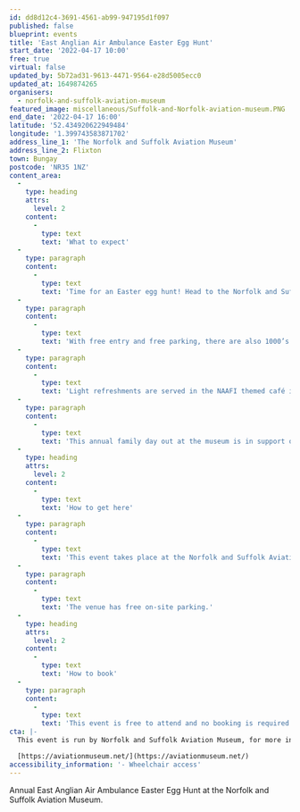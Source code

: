 ```yaml
---
id: dd8d12c4-3691-4561-ab99-947195d1f097
published: false
blueprint: events
title: 'East Anglian Air Ambulance Easter Egg Hunt'
start_date: '2022-04-17 10:00'
free: true
virtual: false
updated_by: 5b72ad31-9613-4471-9564-e28d5005ecc0
updated_at: 1649874265
organisers:
  - norfolk-and-suffolk-aviation-museum
featured_image: miscellaneous/Suffolk-and-Norfolk-aviation-museum.PNG
end_date: '2022-04-17 16:00'
latitude: '52.434920622949484'
longitude: '1.399743583871702'
address_line_1: 'The Norfolk and Suffolk Aviation Museum'
address_line_2: Flixton
town: Bungay
postcode: 'NR35 1NZ'
content_area:
  -
    type: heading
    attrs:
      level: 2
    content:
      -
        type: text
        text: 'What to expect'
  -
    type: paragraph
    content:
      -
        type: text
        text: 'Time for an Easter egg hunt! Head to the Norfolk and Suffolk Aviation Museum on Easter Sunday for stalls and games for all the family to enjoy. There will be a quiz on the day with an Easter Egg being the reward…actually, everyone taking part will receive an egg!'
  -
    type: paragraph
    content:
      -
        type: text
        text: 'With free entry and free parking, there are also 1000’s of artefacts, 60+ aircraft and cockpits, and themed rooms dedicated to the RAF Bomber Command, 446th Bomb Group, Air-Sea Rescue/Coastal Command and the Royal Observer Corps.'
  -
    type: paragraph
    content:
      -
        type: text
        text: 'Light refreshments are served in the NAAFI themed café in the main hangar, and there are picnic tables throughout the site. There is wheelchair friendly access to all areas apart from aircraft cockpits. Well behaved dogs are welcome, provided they are kept on a lead (not in the shop, please).'
  -
    type: paragraph
    content:
      -
        type: text
        text: 'This annual family day out at the museum is in support of the East Anglian Air Ambulance. A donation will be made to the Air Ambulance after the event.'
  -
    type: heading
    attrs:
      level: 2
    content:
      -
        type: text
        text: 'How to get here'
  -
    type: paragraph
    content:
      -
        type: text
        text: 'This event takes place at the Norfolk and Suffolk Aviation Museum, NR35 1NZ.'
  -
    type: paragraph
    content:
      -
        type: text
        text: 'The venue has free on-site parking.'
  -
    type: heading
    attrs:
      level: 2
    content:
      -
        type: text
        text: 'How to book'
  -
    type: paragraph
    content:
      -
        type: text
        text: 'This event is free to attend and no booking is required.'
cta: |-
  This event is run by Norfolk and Suffolk Aviation Museum, for more information please get in touch via:

  [https://aviationmuseum.net/](https://aviationmuseum.net/)
accessibility_information: '- Wheelchair access'
---
```

Annual East Anglian Air Ambulance Easter Egg Hunt at the Norfolk and Suffolk Aviation Museum.